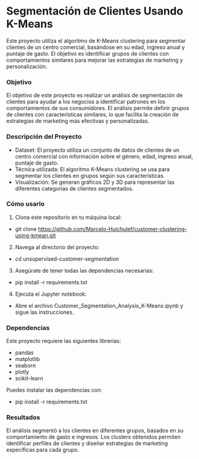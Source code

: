 # Segmentación de Clientes Usando K-Means
Este proyecto utiliza el algoritmo de K-Means clustering para segmentar clientes de un centro comercial, basándose en su edad, ingreso anual y puntaje de gasto. El objetivo es identificar grupos de clientes con comportamientos similares para mejorar las estrategias de marketing y personalización.

### Objetivo

El objetivo de este proyecto es realizar un análisis de segmentación de clientes para ayudar a los negocios a identificar patrones en los comportamientos de sus consumidores. El análisis permite definir grupos de clientes con características similares, lo que facilita la creación de estrategias de marketing más efectivas y personalizadas.

### Descripción del Proyecto

- Dataset: El proyecto utiliza un conjunto de datos de clientes de un centro comercial con información sobre el género, edad, ingreso anual, puntaje de gasto.
- Técnica utilizada: El algoritmo K-Means clustering se usa para segmentar los clientes en grupos según sus características.
- Visualización: Se generan gráficos 2D y 3D para representar las diferentes categorías de clientes segmentados.

### Cómo usarlo

1. Clona este repositorio en tu máquina local:
  - git clone https://github.com/Marcelo-Huichulef/customer-clustering-using-kmean.git
2. Navega al directorio del proyecto:
  - cd unsupervised-customer-segmentation
3. Asegúrate de tener todas las dependencias necesarias:
  - pip install -r requirements.txt
4. Ejecuta el Jupyter notebook:
  - Abre el archivo Customer_Segmentation_Analysis_K-Means.ipynb y sigue las instrucciones.

### Dependencias

Este proyecto requiere las siguientes librerías:
- pandas
- matplotlib
- seaborn
- plotly
- scikit-learn

Puedes instalar las dependencias con:
- pip install -r requirements.txt

### Resultados
El análisis segmentó a los clientes en diferentes grupos, basados en su comportamiento de gasto e ingresos. 
Los clusters obtenidos permiten identificar perfiles de clientes y diseñar estrategias de marketing específicas para cada grupo.
